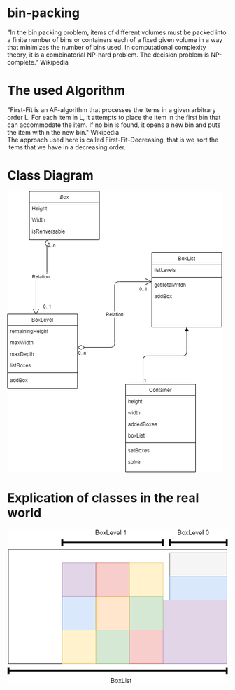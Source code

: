 # bin-packing
"In the bin packing problem, items of different volumes must be packed into a finite number of bins or containers each of a fixed given volume in a way that minimizes the number of bins used. In computational complexity theory, it is a combinatorial NP-hard problem. The decision problem is NP-complete." Wikipedia
# The used Algorithm
"First-Fit is an AF-algorithm that processes the items in a given arbitrary order L. For each item in L, it attempts to place the item in the first bin that can accommodate the item. If no bin is found, it opens a new bin and puts the item within the new bin." Wikipedia <br/>
The approach used here is called First-Fit-Decreasing, that is we sort the items that we have in a decreasing order.
# Class Diagram
![classDiag](https://github.com/mozaw39/bin-packing/blob/main/project-diags/BinPacking2D_DiagClass.png)
# Explication of classes in the real world
![explication](https://github.com/mozaw39/bin-packing/blob/main/project-diags/RealWord_Classes.png)
